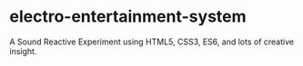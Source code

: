 # electro-entertainment-system

A Sound Reactive Experiment using HTML5, CSS3, ES6, and lots of creative insight.